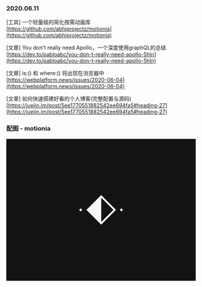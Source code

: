 ### 2020.06.11

[工具] 一个轻量级的简化按需动画库 [https://github.com/abhiprojectz/motionia](https://github.com/abhiprojectz/motionia)

[文章] You don't really need Apollo，一个深度使用graphQL的总结 [https://dev.to/pabloabc/you-don-t-really-need-apollo-5hln](https://dev.to/pabloabc/you-don-t-really-need-apollo-5hln)

[文章] is:() 和 where:() 将出现在浏览器中 [https://webplatform.news/issues/2020-06-04](https://webplatform.news/issues/2020-06-04)

[文章] 如何快速搭建好看的个人博客(完整配置与源码) [https://juejin.im/post/5ee1770551882542ee694fa5#heading-27](https://juejin.im/post/5ee1770551882542ee694fa5#heading-27)

### 配图 - motionia

![](https://raw.githubusercontent.com/abhiprojectz/motionia/master/assest/keyframe-challenge-large.gif)
